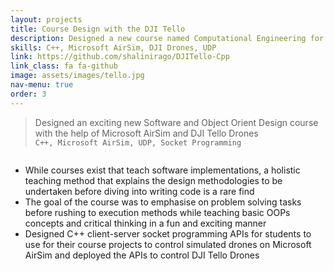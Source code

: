 ```yaml
---
layout: projects
title: Course Design with the DJI Tello
description: Designed a new course named Computational Engineering for the ECE Department @Virginia Tech <br /> 
skills: C++, Microsoft AirSim, DJI Drones, UDP
link: https://github.com/shalinirago/DJITello-Cpp
link_class: fa fa-github
image: assets/images/tello.jpg 
nav-menu: true
order: 3
---
```


<!-- Main -->
<div id="main" class="alt">
<div class="inner">
	<blockquote>Designed an exciting new Software and Object Orient Design course with the help of Microsoft AirSim and DJI Tello Drones <br />
	<code>C++, Microsoft AirSim, UDP, Socket Programming</code>
	</blockquote>
</div>

<div class="inner">
		<p><span class="image left"><img src="https://github.com/shalinirago/portfolio/main/tello_desc.gif" alt="" /></span></p>
		<ul>
			<li>While courses exist that teach software implementations, a holistic teaching method that explains the design methodologies to be undertaken before diving into writing code is a rare find</li>
			<li>The goal of the course was to emphasise on problem solving tasks before rushing to execution methods while teaching basic OOPs concepts and critical thinking in a fun and exciting manner</li>
			<li>Designed C++ client-server socket programming APIs for students to use for their course projects to control simulated drones on Microsoft AirSim and deployed the APIs to control DJI Tello Drones</li>
		</ul>		
</div>

</div>
